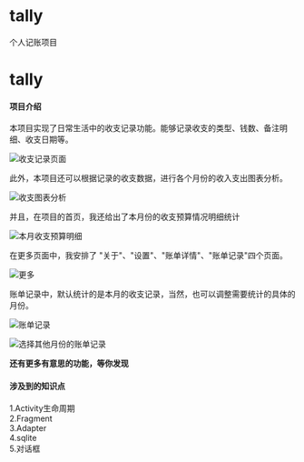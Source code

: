# tally
个人记账项目
# tally

#### 项目介绍  
本项目实现了日常生活中的收支记录功能。能够记录收支的类型、钱数、备注明细、收支日期等。  

![收支记录页面](https://foruda.gitee.com/images/1698122299413791836/a7bb6f4d_13607922.png "收支记录页面")  

此外，本项目还可以根据记录的收支数据，进行各个月份的收入支出图表分析。  

![收支图表分析](https://foruda.gitee.com/images/1698122210902749320/5ebebbbf_13607922.png "收支图表分析")  

并且，在项目的首页，我还给出了本月份的收支预算情况明细统计  

![本月收支预算明细](https://foruda.gitee.com/images/1698122436273628504/aa459e84_13607922.png "预算明细")  

在更多页面中，我安排了 "关于"、"设置"、"账单详情"、"账单记录"四个页面。  

![更多](https://foruda.gitee.com/images/1698122621204085261/7a5144bc_13607922.png "更多功能")  

账单记录中，默认统计的是本月的收支记录，当然，也可以调整需要统计的具体的月份。  

![账单记录](https://foruda.gitee.com/images/1698122714291838219/bb8a9bbc_13607922.png "账单记录")  

![选择其他月份的账单记录](https://foruda.gitee.com/images/1698122770669631424/08016918_13607922.png "选择其他月份的账单记录")  

**还有更多有意思的功能，等你发现**  


#### 涉及到的知识点  

1.Activity生命周期  
2.Fragment  
3.Adapter  
4.sqlite  
5.对话框  





